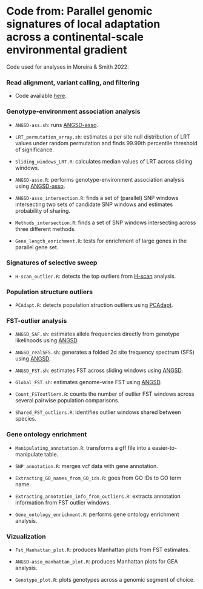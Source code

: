 # Code from: Parallel genomic signatures of local adaptation across a continental-scale environmental gradient

Code used for analyses in Moreira & Smith 2022:

### Read alignment, variant calling, and filtering

* Code available [here](https://github.com/lucasrocmoreira/Moreira-et-al-2022).

### Genotype-environment association analysis

* `ANGSD-ass.sh`: runs [ANGSD-asso](http://www.popgen.dk/angsd/index.php/Association).

* `LRT_permutation_array.sh`: estimates a per site null distribution of LRT values under random permutation and finds 99.99th percentile threshold of significance.

* `Sliding_windows_LRT.R`: calculates median values of LRT across sliding windows.

* `ANGSD-asso.R`: performs genotype-environment association analysis using [ANGSD-asso](http://www.popgen.dk/angsd/index.php/Association).

* `ANGSD-asso_intersection.R`: finds a set of (parallel) SNP windows intersecting two sets of candidate SNP windows and estimates probability of sharing.

* `Methods_intersection.R`: finds a set of SNP windows intersecting across three different methods.

* `Gene_length_enrichment.R`: tests for enrichment of large genes in the parallel gene set.

### Signatures of selective sweep

* `H-scan_outlier.R`: detects the top outliers from [H-scan](https://messerlab.org/resources/) analysis.

### Population structure outliers

* `PCAdapt.R`: detects population struction outliers using [PCAdapt](https://bcm-uga.github.io/pcadapt/index.html).

### FST-outlier analysis

* `ANGSD_SAF.sh`: estimates allele frequencies directly from genotype likelihoods using [ANGSD](http://www.popgen.dk/angsd/index.php/ANGSD).

* `ANGSD_realSFS.sh`: generates a folded 2d site frequency spectrum (SFS) using [ANGSD](http://www.popgen.dk/angsd/index.php/ANGSD).

* `ANGSD_FST.sh`: estimates FST across sliding windows using [ANGSD](http://www.popgen.dk/angsd/index.php/ANGSD).

* `Global_FST.sh`: estimates genome-wise FST using [ANGSD](http://www.popgen.dk/angsd/index.php/ANGSD).

* `Count_FSToutliers.R`: counts the number of outlier FST windows across several pairwise population comparisons. 

* `Shared_FST_outliers.R`: identifies outlier windows shared between species. 

### Gene ontology enrichment

* `Manipulating_annotation.R`: transforms a gff file into a easier-to-manipulate table. 

* `SNP_annotation.R`: merges vcf data with gene annotation.

* `Extracting_GO_names_from_GO_ids.R`: goes from GO IDs to GO term name.

* `Extracting_annotation_info_from_outliers.R`: extracts annotation information from FST outlier windows.

* `Gene_ontology_enrichment.R`: performs gene ontology enrichment analysis.

### Vizualization

* `Fst_Manhattan_plot.R`: produces Manhattan plots from FST estimates.

* `ANGSD-asso_manhattan_plot.R`: produces Manhattan plots for GEA analysis.

* `Genotype_plot.R`: plots genotypes across a genomic segment of choice.
